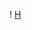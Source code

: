 ! [H](https://media0.giphy.com/media/v1.Y2lkPTc5MGI3NjExd3hkODY0dWQ5azV2cGtnNGRuMWJ6N2Y4eXN5Y3pnamI0c3h1aGdsYSZlcD12MV9pbnRlcm5hbF9naWZfYnlfaWQmY3Q9Zw/kJ1iL1ZQIyibu/giphy.gif)
